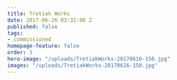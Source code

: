 ```yaml
---
title: Tretiak Works
date: 2017-06-26 03:32:00 Z
published: false
tags:
- commissioned
homepage-feature: false
order: 3
hero-image: "/uploads/TretiakWorks-20170616-150.jpg"
images: "/uploads/TretiakWorks-20170616-150.jpg"
---
```


